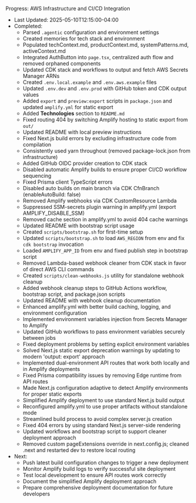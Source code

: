 Progress: AWS Infrastructure and CI/CD Integration

- Last Updated: 2025-05-10T12:15:00-04:00
- Completed:
  - Parsed `.agentic` configuration and environment settings
  - Created memories for tech stack and environment
  - Populated techContext.md, productContext.md, systemPatterns.md, activeContext.md
  - Integrated AuthButton into `page.tsx`, centralized auth flow and removed orphaned components
  - Updated CDK stack and workflows to output and fetch AWS Secrets Manager ARNs
  - Created `.env.local.example` and `.env.aws.example` files
  - Updated `.env.dev` and `.env.prod` with GitHub token and CDK output values
  - Added `export` and `preview:export` scripts in `package.json` and updated `amplify.yml` for static export
  - Added **Technologies** section to `README.md`
  - Fixed routing 404 by switching Amplify hosting to static export from `out/`
  - Updated README with local preview instructions
  - Fixed Next.js build errors by excluding infrastructure code from compilation
  - Consistently used yarn throughout (removed package-lock.json from infrastructure)
  - Added GitHub OIDC provider creation to CDK stack
  - Disabled automatic Amplify builds to ensure proper CI/CD workflow sequencing
  - Fixed Prisma client TypeScript errors
  - Disabled auto builds on main branch via CDK CfnBranch (enableAutoBuild: false)
  - Removed Amplify webhooks via CDK CustomResource Lambda
  - Suppressed SSM-secrets plugin warning in amplify.yml (export AMPLIFY_DISABLE_SSM)
  - Removed cache section in amplify.yml to avoid 404 cache warnings
  - Updated README with bootstrap script usage
  - Created `scripts/bootstrap.sh` for first-time setup
  - Updated `scripts/bootstrap.sh` to load `AWS_REGION` from env and fix `cdk bootstrap` invocation
  - Loaded `AMPLIFY_APP_ID` from env and fixed publish step in bootstrap script
  - Removed Lambda-based webhook cleaner from CDK stack in favor of direct AWS CLI commands
  - Created `scripts/clean-webhooks.js` utility for standalone webhook cleanup
  - Added webhook cleanup steps to GitHub Actions workflow, bootstrap script, and package.json scripts
  - Updated README with webhook cleanup documentation
  - Enhanced amplify.yml with better build caching, logging, and environment configuration
  - Implemented environment variables injection from Secrets Manager to Amplify
  - Updated GitHub workflows to pass environment variables securely between jobs
  - Fixed deployment problems by setting explicit environment variables
  - Solved Next.js static export deprecation warnings by updating to modern 'output: export' approach
  - Implemented dual-environment API routes that work both locally and in Amplify deployments
  - Fixed Prisma compatibility issues by removing Edge runtime from API routes
  - Made Next.js configuration adaptive to detect Amplify environments for proper static exports
  - Simplified Amplify deployment to use standard Next.js build output
  - Reconfigured amplify.yml to use proper artifacts without standalone mode
  - Streamlined build process to avoid complex server.js creation
  - Fixed 404 errors by using standard Next.js server-side rendering
  - Updated workflows and bootstrap script to support cleaner deployment approach
  - Removed custom pageExtensions override in next.config.js; cleaned .next and restarted dev to restore local routing
- Next:
  - Push latest build configuration changes to trigger a new deployment
  - Monitor Amplify build logs to verify successful site deployment
  - Test local development to ensure API routes work correctly
  - Document the simplified Amplify deployment approach
  - Prepare comprehensive deployment documentation for future developers
